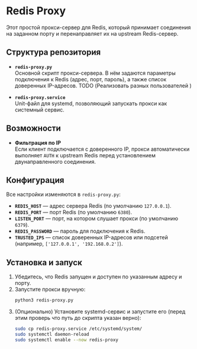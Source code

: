 # Redis Proxy

Этот простой прокси-сервер для Redis, который принимает соединения на заданном порту и перенаправляет их на upstream Redis-сервер.

## Структура репозитория

- **`redis-proxy.py`**  
  Основной скрипт прокси-сервера. В нём задаются параметры подключения к Redis (адрес, порт, пароль), а также список доверенных IP-адресов. TODO (Реализовать разных пользователей )

- **`redis-proxy.service`**  
  Unit-файл для systemd, позволяющий запускать прокси как системный сервис.

## Возможности

- **Фильтрация по IP**  
  Если клиент подключается с доверенного IP, прокси автоматически выполняет `AUTH` к upstream Redis перед установлением двунаправленного соединения.

## Конфигурация

Все настройки изменяются в `redis-proxy.py`:

- **`REDIS_HOST`** — адрес сервера Redis (по умолчанию `127.0.0.1`).  
- **`REDIS_PORT`** — порт Redis (по умолчанию `6380`).  
- **`LISTEN_PORT`** — порт, на котором слушает прокси (по умолчанию `6379`).  
- **`REDIS_PASSWORD`** — пароль для подключения к Redis.  
- **`TRUSTED_IPS`** — список доверенных IP-адресов или подсетей (например, `['127.0.0.1', '192.168.0.2']`).  

## Установка и запуск

1. Убедитесь, что Redis запущен и доступен по указанным адресу и порту.  
2. Запустите прокси вручную:  
   ```bash
   python3 redis-proxy.py
   ```
3. (Опционально) Установите systemd-сервис и запустите его (перед этим проверь что путь до скрипта указан верно):  
   ```bash
   sudo cp redis-proxy.service /etc/systemd/system/
   sudo systemctl daemon-reload
   sudo systemctl enable --now redis-proxy
   ```
